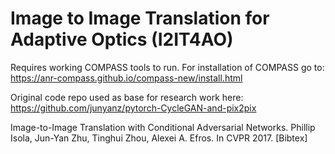 # Image to Image Translation for Adaptive Optics (I2IT4AO)

Requires working COMPASS tools to run. For installation of COMPASS go to:
https://anr-compass.github.io/compass-new/install.html




Original code repo used as base for research work here:
https://github.com/junyanz/pytorch-CycleGAN-and-pix2pix

Image-to-Image Translation with Conditional Adversarial Networks.
Phillip Isola, Jun-Yan Zhu, Tinghui Zhou, Alexei A. Efros. In CVPR 2017. [Bibtex]
